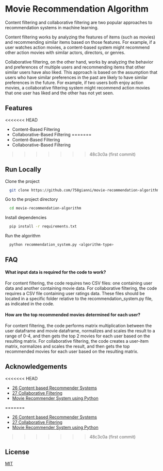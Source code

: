 # Movie Recommendation Algorithm

Content filtering and collaborative filtering are two popular approaches to recommendation systems in machine learning.

Content filtering works by analyzing the features of items (such as movies) and recommending similar items based on those features. For example, if a user watches action movies, a content-based system might recommend other action movies with similar actors, directors, or genres.

Collaborative filtering, on the other hand, works by analyzing the behavior and preferences of multiple users and recommending items that other similar users have also liked. This approach is based on the assumption that users who have similar preferences in the past are likely to have similar preferences in the future. For example, if two users both enjoy action movies, a collaborative filtering system might recommend action movies that one user has liked and the other has not yet seen.

## Features

<<<<<<< HEAD
- Content-Based Filtering
- Collaborative-Based Filtering
=======
-   Content-Based Filtering
-   Collaborative-Based Filtering
>>>>>>> 48c3c0a (first commit)

## Run Locally

Clone the project

```bash
  git clone https://github.com/758gianni/movie-recommendation-algorithm
```

Go to the project directory

```bash
  cd movie-recommendation-algorithm
```

Install dependencies

```bash
  pip install -r requirements.txt
```

Run the algorithm

```bash
  python recommendation_system.py <algorithm-type>
```

## FAQ

#### What input data is required for the code to work?

For content filtering, the code requires two CSV files: one containing user data and another containing movie data. For collaborative filtering, the code requires a CSV file containing user ratings data. These files should be located in a specific folder relative to the recommendation_system.py file, as indicated in the code.

#### How are the top recommended movies determined for each user?

For content filtering, the code performs matrix multiplication between the user dataframe and movie dataframe, normalizes and scales the result to a range of 0-4, and then gets the top 2 movies for each user based on the resulting matrix. For collaborative filtering, the code creates a user-item matrix, normalizes and scales the result, and then gets the top recommended movies for each user based on the resulting matrix.

## Acknowledgements

<<<<<<< HEAD
 - [26 Content based Recommender Systems](https://youtu.be/YMZmLx-AUvY)
 - [27 Collaborative Filtering](https://youtu.be/3oCtj29XeYY)
 - [Movie Recommender System using Python](https://youtu.be/R64Lh1Qwl_0)
 
=======
-   [26 Content based Recommender Systems](https://youtu.be/YMZmLx-AUvY)
-   [27 Collaborative Filtering](https://youtu.be/3oCtj29XeYY)
-   [Movie Recommender System using Python](https://youtu.be/R64Lh1Qwl_0)

>>>>>>> 48c3c0a (first commit)
## License

[MIT](https://choosealicense.com/licenses/mit/)
